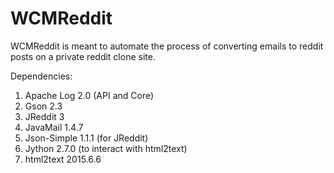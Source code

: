 # WCMReddit

WCMReddit is meant to automate the process of converting emails to reddit posts on a private reddit clone site.

Dependencies:

1. Apache Log 2.0 (API and Core)
2. Gson 2.3
3. JReddit 3
4. JavaMail 1.4.7
5. Json-Simple 1.1.1 (for JReddit)
6. Jython 2.7.0 (to interact with html2text)
7. html2text 2015.6.6 